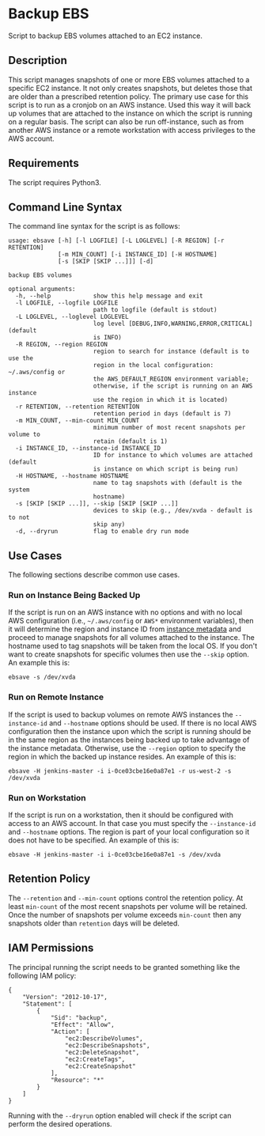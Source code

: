 # Backup EBS

Script to backup EBS volumes attached to an EC2 instance.

## Description

This script manages snapshots of one or more EBS volumes attached to a specific
EC2 instance. It not only creates snapshots, but deletes those that are older
than a prescribed retention policy. The primary use case for this script is to
run as a cronjob on an AWS instance. Used this way it will back up volumes that
are attached to the instance on which the script is running on a regular basis.
The script can also be run off-instance, such as from another AWS instance or a
remote workstation with access privileges to the AWS account.

## Requirements

The script requires Python3.

## Command Line Syntax

The command line syntax for the script is as follows:
    
    usage: ebsave [-h] [-l LOGFILE] [-L LOGLEVEL] [-R REGION] [-r RETENTION]
                  [-m MIN_COUNT] [-i INSTANCE_ID] [-H HOSTNAME]
                  [-s [SKIP [SKIP ...]]] [-d]
    
    backup EBS volumes
    
    optional arguments:
      -h, --help            show this help message and exit
      -l LOGFILE, --logfile LOGFILE
                            path to logfile (default is stdout)
      -L LOGLEVEL, --loglevel LOGLEVEL
                            log level [DEBUG,INFO,WARNING,ERROR,CRITICAL] (default
                            is INFO)
      -R REGION, --region REGION
                            region to search for instance (default is to use the
                            region in the local configuration: ~/.aws/config or
                            the AWS_DEFAULT_REGION environment variable;
                            otherwise, if the script is running on an AWS instance
                            use the region in which it is located)
      -r RETENTION, --retention RETENTION
                            retention period in days (default is 7)
      -m MIN_COUNT, --min-count MIN_COUNT
                            minimum number of most recent snapshots per volume to
                            retain (default is 1)
      -i INSTANCE_ID, --instance-id INSTANCE_ID
                            ID for instance to which volumes are attached (default
                            is instance on which script is being run)
      -H HOSTNAME, --hostname HOSTNAME
                            name to tag snapshots with (default is the system
                            hostname)
      -s [SKIP [SKIP ...]], --skip [SKIP [SKIP ...]]
                            devices to skip (e.g., /dev/xvda - default is to not
                            skip any)
      -d, --dryrun          flag to enable dry run mode

## Use Cases

The following sections describe common use cases.

### Run on Instance Being Backed Up

If the script is run on an AWS instance with no options and with no local AWS
configuration (i.e., `~/.aws/config` or `AWS*` environment variables), then it will
determine the region and instance ID from
[instance metadata](https://docs.aws.amazon.com/AWSEC2/latest/UserGuide/ec2-instance-metadata.html)
and proceed to manage snapshots for all volumes attached to the instance. The
hostname used to tag snapshots will be taken from the local OS. If you don't
want to create snapshots for specific volumes then use the `--skip` option. An
example this is:

    ebsave -s /dev/xvda

### Run on Remote Instance

If the script is used to backup volumes on remote AWS instances the
`--instance-id` and `--hostname` options should be used. If there is no local
AWS configuration then the instance upon which the script is running should be
in the same region as the instances being backed up to take advantage of the
instance metadata. Otherwise, use the `--region` option to specify the region
in which the backed up instance resides. An example of this is:

    ebsave -H jenkins-master -i i-0ce03cbe16e0a87e1 -r us-west-2 -s /dev/xvda

### Run on Workstation

If the script is run on a workstation, then it should be configured with access
to an AWS account. In that case you must specify the `--instance-id` and
`--hostname` options. The region is part of your local configuration so it does
not have to be specified. An example of this is:

    ebsave -H jenkins-master -i i-0ce03cbe16e0a87e1 -s /dev/xvda

## Retention Policy

The `--retention` and `--min-count` options control the retention policy. At
least `min-count` of the most recent snapshots per volume will be retained.
Once the number of snapshots per volume exceeds `min-count` then any snapshots
older than `retention` days will be deleted.

## IAM Permissions

The principal running the script needs to be granted something like the
following IAM policy:

    {
        "Version": "2012-10-17",
        "Statement": [
            {
                "Sid": "backup",
                "Effect": "Allow",
                "Action": [
                    "ec2:DescribeVolumes",
                    "ec2:DescribeSnapshots",
                    "ec2:DeleteSnapshot",
                    "ec2:CreateTags",
                    "ec2:CreateSnapshot"
                ],
                "Resource": "*"
            }
        ]
    }

Running with the `--dryrun` option enabled will check if the script can perform
the desired operations.
